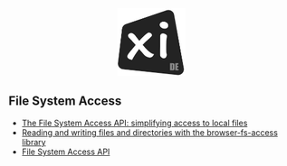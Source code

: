 <p align="center">
  <img width="120" height="120"  src="./public/xi.svg" alt="xi" />
</p>

## File System Access

- [The File System Access API: simplifying access to local files](https://web.dev/file-system-access)
- [Reading and writing files and directories with the browser-fs-access library](https://web.dev/browser-fs-access)
- [File System Access API](https://developer.mozilla.org/en-US/docs/Web/API/File_System_Access_API)
